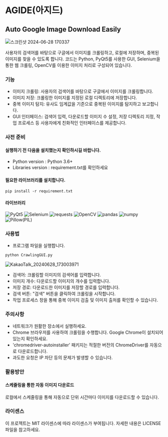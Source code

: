 # AGIDE(아지드)
## Auto Google Image Download Easily

![스크린샷 2024-06-28 170337](https://github.com/Andamiro-CrowlingProject/CrawlingProject/assets/165745047/45f77568-bc19-43b6-afe8-59c1f41dbce8)

사용자의 검색어를 바탕으로 구글에서 이미지를 크롤링하고, 로컬에 저장하며, 중복된 이미지를 찾을 수 있도록 합니다. 코드는 Python, PyQt5를 사용한 GUI, Selenium을 통한 웹 크롤링, OpenCV를 이용한 이미지 처리로 구성되어 있습니다.

### 기능
- 이미지 크롤링: 사용자의 검색어를 바탕으로 구글에서 이미지를 크롤링합니다.
- 이미지 저장: 크롤링한 이미지를 지정된 로컬 디렉토리에 저장합니다.
- 중복 이미지 탐지: 유사도 임계값을 기준으로 중복된 이미지를 탐지하고 보고합니다.
- GUI 인터페이스: 검색어 입력, 다운로드할 이미지 수 설정, 저장 디렉토리 지정, 작업 프로세스 등 사용자에게 친화적인 인터페이스를 제공합니다.

### 사전 준비
#### 실행하기 전 다음을 설치했는지 확인하시길 바랍니다.
- Python version : Python 3.6+
- Libraries version : requirement.txt를 확인하세요

#### 필요한 라이브러리를 설치합니다.
```
pip install -r requirement.txt
```
#### 라이브러리
![PyQt5](https://img.shields.io/badge/PyQt5-00FF00)
![Selenium](https://img.shields.io/badge/Selenium-2E9AFE)
![requests](https://img.shields.io/badge/requests-848484)
![OpenCV](https://img.shields.io/badge/OpenCV-FF0000)
![pandas](https://img.shields.io/badge/pandas-380B61)
![numpy](https://img.shields.io/badge/numpy-01A9DB)
![Pillow(PIL)](https://img.shields.io/badge/Pillow-81BEF7)

### 사용법

- 프로그램 파일을 실행합니다.
```
python CrawlingGUI.py
```
![KakaoTalk_20240628_173003971](https://github.com/Andamiro-CrowlingProject/CrawlingProject/assets/165745047/119c9f44-5f0e-49da-bf84-c676c3e6ac0e)

- 검색어: 크롤링할 이미지의 검색어를 입력합니다.
- 이미지 개수: 다운로드할 이미지의 개수를 입력합니다.
- 저장 경로: 다운로드한 이미지를 저장할 경로를 입력합니다.
- 검색 버튼: "검색" 버튼을 클릭하여 크롤링을 시작합니다.
- 작업 프로세스 창을 통해 중복 이미지 검출 및 이미지 출처를 확인할 수 있습니다.  

### 주의사항
- 네트워크가 원활한 장소에서 실행하세요.
- Chrome 브라우저를 사용하여 크롤링을 수행합니다. Google Chrome이 설치되어 있는지 확인하세요.
- 'chromedriver-autoinstaller' 패키지는 적절한 버전의 ChromeDriver를 자동으로 다운로드합니다.
- 과도한 요청은 IP 차단 등의 문제가 발생할 수 있습니다.

### 활용방안

#### 스케줄링을 통한 자동 이미지 다운로드

로컬에서 스케줄링을 통해 자동으로 단위 시간마다 이미지를 다운로드할 수 있습니다.

### 라이센스
이 프로젝트는 MIT 라이센스에 따라 라이센스가 부여됩니다. 자세한 내용은 LICENSE 파일을 참고하세요.
